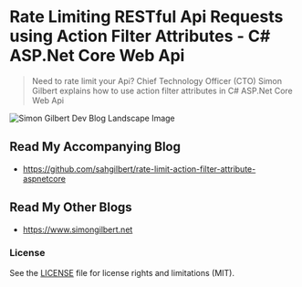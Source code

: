 ﻿# Rate Limiting RESTful Api Requests using Action Filter Attributes - C# ASP.Net Core Web Api
> Need to rate limit your Api? Chief Technology Officer (CTO) Simon Gilbert explains how to use action filter attributes in C# ASP.Net Core Web Api

![Simon Gilbert Dev Blog Landscape Image](https://www.simongilbert.net/content/images/2019/05/simon-gilbert-dev-cto-blog-25.png)

## Read My Accompanying Blog
- https://github.com/sahgilbert/rate-limit-action-filter-attribute-aspnetcore

## Read My Other Blogs
- https://www.simongilbert.net

### License
See the [LICENSE](LICENSE.md) file for license rights and limitations (MIT).